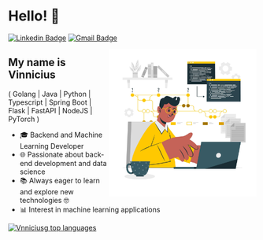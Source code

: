 <h1>Hello! 👋</h1>

[![Linkedin Badge](https://img.shields.io/badge/-LinkedIn-1976D2?style=flat-square&logo=Linkedin&logoColor=white&link=https://www.linkedin.com/in/vinnicius-santos12/)](https://www.linkedin.com/in/vinnicius-santos12/)
[![Gmail Badge](https://img.shields.io/badge/-vnniciusg@gmail.com-1976D2?style=flat-square&logo=Gmail&logoColor=white&link=mailto:vnniciusg@gmail.com)](mailto:vnniciusg@gmail.com)

<img align="right" alt="Code Guy image" src="./profile_image.jpg"  width="300px"/>

## My name is Vinnicius

( Golang | Java | Python | Typescript | Spring Boot | Flask | FastAPI | NodeJS | PyTorch )

- 🎓 Backend and Machine Learning Developer
- 🌐 Passionate about back-end development and data science
- 📚 Always eager to learn and explore new technologies 🤓
- 📊 Interest in machine learning  applications

<div align="left">
  
[![Vnniciusg top languages](https://github-readme-stats.vercel.app/api/top-langs/?username=vnniciusg&theme=blue-white)](https://github.com/anuraghazra/github-readme-stats)

</div>
